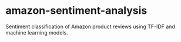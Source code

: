 # amazon-sentiment-analysis
Sentiment classification of Amazon product reviews using TF-IDF and machine learning models.
